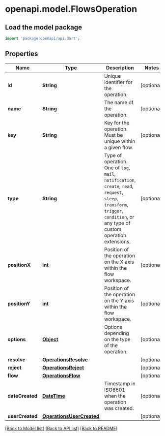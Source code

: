 # openapi.model.FlowsOperation

## Load the model package
```dart
import 'package:openapi/api.dart';
```

## Properties
Name | Type | Description | Notes
------------ | ------------- | ------------- | -------------
**id** | **String** | Unique identifier for the operation. | [optional] 
**name** | **String** | The name of the operation. | [optional] 
**key** | **String** | Key for the operation. Must be unique within a given flow. | [optional] 
**type** | **String** | Type of operation. One of `log`, `mail`, `notification`, `create`, `read`, `request`, `sleep`, `transform`, `trigger`, `condition`, or any type of custom operation extensions. | [optional] 
**positionX** | **int** | Position of the operation on the X axis within the flow workspace. | [optional] 
**positionY** | **int** | Position of the operation on the Y axis within the flow workspace. | [optional] 
**options** | [**Object**](.md) | Options depending on the type of the operation. | [optional] 
**resolve** | [**OperationsResolve**](OperationsResolve.md) |  | [optional] 
**reject** | [**OperationsReject**](OperationsReject.md) |  | [optional] 
**flow** | [**OperationsFlow**](OperationsFlow.md) |  | [optional] 
**dateCreated** | [**DateTime**](DateTime.md) | Timestamp in ISO8601 when the operation was created. | [optional] 
**userCreated** | [**OperationsUserCreated**](OperationsUserCreated.md) |  | [optional] 

[[Back to Model list]](../README.md#documentation-for-models) [[Back to API list]](../README.md#documentation-for-api-endpoints) [[Back to README]](../README.md)


